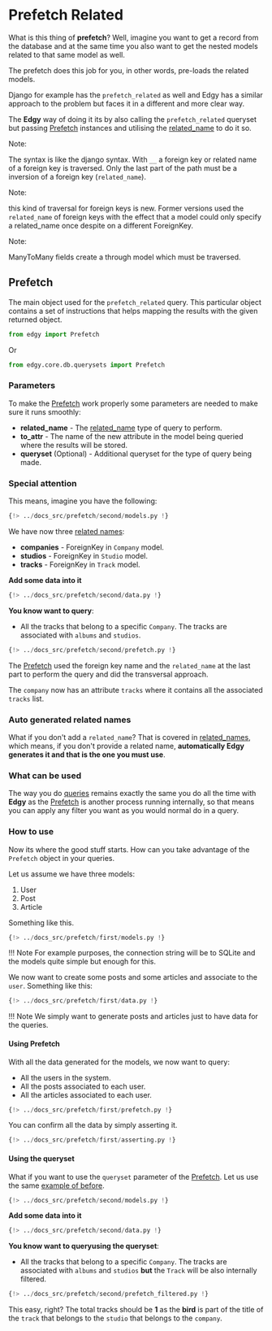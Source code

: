 # Prefetch Related

What is this thing of **prefetch**? Well, imagine you want to get a record from the database and at the same time you also want to get the nested models related to that same model as well.

The prefetch does this job for you, in other words, pre-loads the related models.

Django for example has the `prefetch_related` as well and Edgy has a similar approach to the problem but faces it in a different and more clear way.

The **Edgy** way of doing it its by also calling the `prefetch_related` queryset but passing [Prefetch](#prefetch) instances and utilising the [related_name](./related-name.md) to do it so.

Note:

The syntax is like the django syntax. With `__` a foreign key or related name of a foreign key is traversed. Only the last part of the path must be a inversion of a foreign key (`related_name`).

Note:

this kind of traversal for foreign keys is new. Former versions used the `related_name` of foreign keys with the effect that a model could only specify a related_name once despite on a different ForeignKey.

Note:

ManyToMany fields create a through model which must be traversed.

## Prefetch

The main object used for the `prefetch_related` query. This particular object contains a set of instructions that helps mapping the results with the given returned object.

```python
from edgy import Prefetch
```

Or

```python
from edgy.core.db.querysets import Prefetch
```

### Parameters

To make the [Prefetch](#prefetch) work properly some parameters are needed to make sure it runs smoothly:

* **related_name** - The [related_name](./related-name.md) type of query to perform.
* **to_attr** - The name of the new attribute in the model being queried where the results will be stored.
* **queryset** (Optional) - Additional queryset for the type of query being made.

### Special attention

This means, imagine you have the following:

```python
{!> ../docs_src/prefetch/second/models.py !}
```

We have now three [related names](./related-name.md):

* **companies** - ForeignKey in `Company` model.
* **studios** - ForeignKey in `Studio` model.
* **tracks** - ForeignKey in `Track` model.

**Add some data into it**

```python
{!> ../docs_src/prefetch/second/data.py !}
```

**You know want to query**:

* All the tracks that belong to a specific `Company`. The tracks are associated with `albums` and `studios`.

```python hl_lines="33-35"
{!> ../docs_src/prefetch/second/prefetch.py !}
```

The [Prefetch](#prefetch) used the foreign key name and the `related_name` at the last part to perform the query and did the transversal approach.

The `company` now has an attribute `tracks` where it contains all the associated `tracks` list.

### Auto generated related names

What if you don't add a `related_name`? That is covered in [related_names](./related-name.md#automatic-generation), which means, if you don't provide a related name, **automatically Edgy generates it and that is the one you must use**.

### What can be used

The way you do [queries](./queries.md) remains exactly the same you do all the time with **Edgy** as the [Prefetch](#prefetch) is another process running internally, so that means you can apply any filter you want as you would normal do in a query.

### How to use

Now its where the good stuff starts. How can you take advantage of the `Prefetch` object in your queries.

Let us assume we have three models:

1.  User
2.  Post
3.  Article

Something like this.

```python
{!> ../docs_src/prefetch/first/models.py !}
```

!!! Note
    For example purposes, the connection string will be to SQLite and the models quite simple but enough for this.

We now want to create some posts and some articles and associate to the `user`. Something like this:

```python
{!> ../docs_src/prefetch/first/data.py !}
```

!!! Note
    We simply want to generate posts and articles just to have data for the queries.

#### Using Prefetch

With all the data generated for the models, we now want to query:

* All the users in the system.
* All the posts associated to each user.
* All the articles associated to each user.

```python hl_lines="33-36"
{!> ../docs_src/prefetch/first/prefetch.py !}
```

You can confirm all the data by simply asserting it.

```python
{!> ../docs_src/prefetch/first/asserting.py !}
```

#### Using the queryset

What if you want to use the `queryset` parameter of the [Prefetch](#prefetch). Let us use the same [example of before](#special-attention).

```python
{!> ../docs_src/prefetch/second/models.py !}
```

**Add some data into it**

```python
{!> ../docs_src/prefetch/second/data.py !}
```

**You know want to queryusing the queryset**:

* All the tracks that belong to a specific `Company`. The tracks are associated with `albums` and `studios` **but** the `Track` will be also internally filtered.

```python hl_lines="14"
{!> ../docs_src/prefetch/second/prefetch_filtered.py !}
```

This easy, right? The total tracks should be **1** as the **bird** is part of the title of the `track` that belongs to the `studio` that belongs to the `company`.
```
